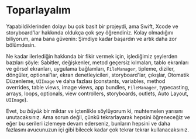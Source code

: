 # Toparlayalım

Yapabildiklerinden dolayı bu çok basit bir projeydi, ama Swift, Xcode ve storyboard'lar hakkında oldukça çok şey öğrendiniz. Kolay olmadığını biliyorum, ama bana güvenin: Şimdiye kadar başardın ve artık daha zor bölümdesin.

Ne kadar ilerlediğin hakkında bir fikir vermek için, işlediğimiz şeylerden bazıları şöyle: Sabitler, değişkenler, metod geçersiz kılmaları, tablo ekranları ve görsel ekranları, uygulama bağlamları, `FileManager`, tipleme, diziler, döngüler, optional'lar, ekran denetleyicileri, storyboard'lar, çıkışlar, Otomatik Düzenleme, `UIImage` ve daha fazlası (constants, variables, method overrides, table views, image views, app bundles, `FileManager`, typecasting, arrays, loops, optionals, view controllers, storyboards, outlets, Auto Layout, `UIImage`).

Evet, bu *büyük* bir miktar ve içtenlikle söylüyorum ki, muhtemelen yarısını unutacaksınız. Ama sorun değil, çünkü tekrarlayarak hepsini öğreneceğiz ve eğer bu serileri izlemeye devam ederseniz, bunların hepsini ve daha fazlasını avucunuzun içi gibi bilecek kadar çok tekrar tekrar kullanacaksınız.
